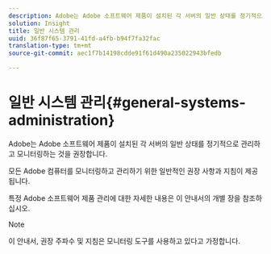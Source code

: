 ```yaml
---
description: Adobe는 Adobe 소프트웨어 제품이 설치된 각 서버의 일반 상태를 정기적으로 관리하고 모니터링하는 것을 권장합니다.
solution: Insight
title: 일반 시스템 관리
uuid: 36f87f65-3791-41fd-a4fb-b94f7fa32fac
translation-type: tm+mt
source-git-commit: aec1f7b14198cdde91f61d490a235022943bfedb

---
```



# 일반 시스템 관리{#general-systems-administration}

Adobe는 Adobe 소프트웨어 제품이 설치된 각 서버의 일반 상태를 정기적으로 관리하고 모니터링하는 것을 권장합니다.

모든 Adobe 컴퓨터를 모니터링하고 관리하기 위한 일반적인 권장 사항과 지침이 제공됩니다.

특정 Adobe 소프트웨어 제품 관리에 대한 자세한 내용은 이 안내서의 개별 장을 참조하십시오.

>[!NOTE]
>
>이 안내서, 권장 주파수 및 지침은 모니터링 도구를 사용하고 있다고 가정합니다.

